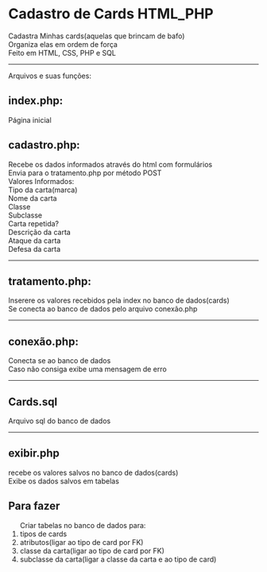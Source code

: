 # Cadastro de Cards HTML_PHP
Cadastra Minhas cards(aquelas que brincam de bafo) <br/>
Organiza elas em ordem de força <br/>
Feito em HTML, CSS, PHP e SQL <hr/>
Arquivos e suas funções:<br/>
<h2>index.php:</h2>
	Página inicial
<h2>cadastro.php: </h2>
	Recebe os dados informados através do html com formulários <br/>
	Envia para o tratamento.php por método POST<br/>
	Valores Informados:<br/>
	Tipo da carta(marca)<br/>
	Nome da carta<br/>
	Classe<br/>
	Subclasse<br/>
	Carta repetida?<br/>
	Descrição da carta<br/>
	Ataque da carta<br/>
	Defesa da carta<hr/>
<h2>tratamento.php:</h2>
	Inserere os valores recebidos pela index no banco de dados(cards)<br/>
	Se conecta ao banco de dados pelo arquivo conexão.php<hr/>
<h2>conexão.php:</h2>
	Conecta se ao banco de dados<br/>
	Caso não consiga exibe uma mensagem de erro<hr/>
<h2>Cards.sql</h2>
	Arquivo sql do banco de dados<hr/>
<h2>exibir.php</h2>
	recebe os valores salvos no banco de dados(cards)<br/>
	Exibe os dados salvos em tabelas
<h2>Para fazer</h2>
	<ol>
		Criar tabelas no banco de dados para:
		<li>tipos de cards</li>
		<li>atributos(ligar ao tipo de card por FK)</li>
		<li>classe da carta(ligar ao tipo de card por FK)</li>
		<li>subclasse da carta(ligar a classe da carta e ao tipo de card)</li>
	</ol>


